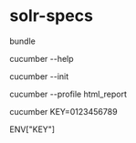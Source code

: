 # solr-specs

bundle

cucumber --help

cucumber --init

cucumber --profile html_report


cucumber KEY=0123456789

ENV["KEY"]